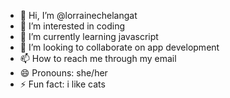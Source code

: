 - 👋 Hi, I’m @lorrainechelangat
- 👀 I’m interested in coding
- 🌱 I’m currently learning javascript
- 💞️ I’m looking to collaborate on app development
- 📫 How to reach me through my email 
- 😄 Pronouns: she/her
- ⚡ Fun fact: i like cats

<!---
lorrainechelangat/lorrainechelangat is a ✨ special ✨ repository because its `README.md` (this file) appears on your GitHub profile.
You can click the Preview link to take a look at your changes.
--->
